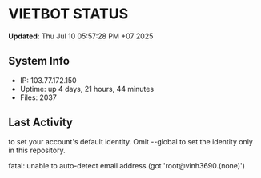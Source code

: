 # VIETBOT STATUS
**Updated**: Thu Jul 10 05:57:28 PM +07 2025

## System Info
- IP: 103.77.172.150
- Uptime: up 4 days, 21 hours, 44 minutes
- Files: 2037

## Last Activity

to set your account's default identity.
Omit --global to set the identity only in this repository.

fatal: unable to auto-detect email address (got 'root@vinh3690.(none)')

